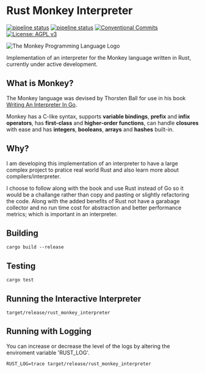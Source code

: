 # Rust Monkey Interpreter
[![pipeline status](https://img.shields.io/badge/Version-0.13.0-blue)](https://gitlab.com/DeveloperC/rust_monkey_interpreter/commits/master) [![pipeline status](https://gitlab.com/DeveloperC/rust_monkey_interpreter/badges/master/pipeline.svg)](https://gitlab.com/DeveloperC/rust_monkey_interpreter/commits/master) [![Conventional Commits](https://img.shields.io/badge/Conventional%20Commits-1.0.0-yellow.svg)](https://conventionalcommits.org) [![License: AGPL v3](https://img.shields.io/badge/License-AGPLv3-blue.svg)](https://www.gnu.org/licenses/agpl-3.0)


![The Monkey Programming Language Logo](https://cloud.githubusercontent.com/assets/1013641/22617482/9c60c27c-eb09-11e6-9dfa-b04c7fe498ea.png)


Implementation of an interpreter for the Monkey language written in Rust, currently under active development.


## What is Monkey?
The Monkey language was devised by Thorsten Ball for use in his book [Writing An Interpreter In Go](https://interpreterbook.com/#the-monkey-programming-language).

Monkey has a C-like syntax, supports **variable bindings**, **prefix** and **infix operators**, has **first-class** and **higher-order functions**, can handle **closures** with ease and has **integers**, **booleans**, **arrays** and **hashes** built-in.


## Why?
I am developing this implementation of an interpreter to have a large complex project to pratice real world Rust and also learn more about compilers/interpreter.

I choose to follow along with the book and use Rust instead of Go so it would be a challange rather than copy and pasting or slightly refactoring the code. Along with the added benefits of Rust not have a garabage collector and no run time cost for abstraction and better performance metrics; which is important in an interpreter.


## Building
```
cargo build --release
```


## Testing
```
cargo test
```


## Running the Interactive Interpreter
```
target/release/rust_monkey_interpreter
```


## Running with Logging
You can increase or decrease the level of the logs by altering the enviroment variable 'RUST_LOG'.

```
RUST_LOG=trace target/release/rust_monkey_interpreter
```
